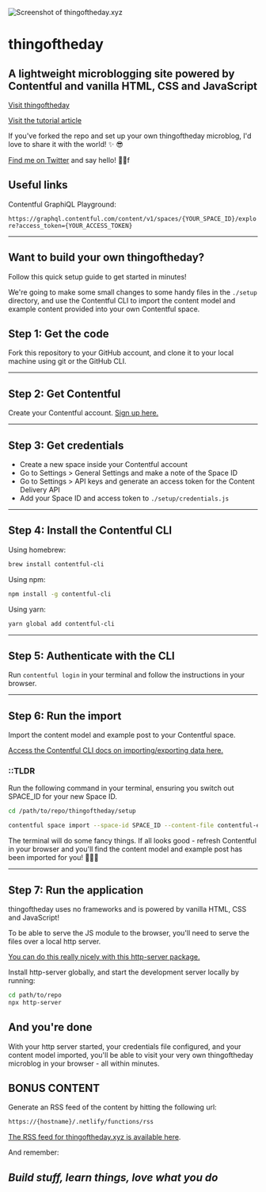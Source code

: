 ![Screenshot of thingoftheday.xyz](./screenshot.png)

# thingoftheday

## A lightweight microblogging site powered by Contentful and vanilla HTML, CSS and JavaScript

[Visit thingoftheday](https://thingoftheday.xyz/)

[Visit the tutorial article](https://www.contentful.com/blog/2021/02/05/how-to-build-a-lightweight-blog/)

If you've forked the repo and set up your own thingoftheday microblog, I'd love to share it with the world! ✨ 😎

[Find me on Twitter](https://twitter.com/whitep4nth3r) and say hello! 👋🏼f

## Useful links

Contentful GraphiQL Playground:

`https://graphql.contentful.com/content/v1/spaces/{YOUR_SPACE_ID}/explore?access_token={YOUR_ACCESS_TOKEN}`

---

## Want to build your own thingoftheday?

Follow this quick setup guide to get started in minutes!

We're going to make some small changes to some handy files in the `./setup` directory, and use the Contentful CLI to import the content model and example content provided into your own Contentful space.

## Step 1: Get the code

Fork this repository to your GitHub account, and clone it to your local machine using git or the GitHub CLI.

---

## Step 2: Get Contentful

Create your Contentful account.
[Sign up here.](https://www.contentful.com/sign-up/)

---

## Step 3: Get credentials

- Create a new space inside your Contentful account
- Go to Settings > General Settings and make a note of the Space ID
- Go to Settings > API keys and generate an access token for the Content Delivery API
- Add your Space ID and access token to `./setup/credentials.js`

---

## Step 4: Install the Contentful CLI

Using homebrew:

```bash
brew install contentful-cli
```

Using npm:

```bash
npm install -g contentful-cli
```

Using yarn:

```bash
yarn global add contentful-cli

```

---

## Step 5: Authenticate with the CLI

Run `contentful login` in your terminal and follow the instructions in your browser.

---

## Step 6: Run the import

Import the content model and example post to your Contentful space.

[Access the Contentful CLI docs on importing/exporting data here.](https://www.contentful.com/developers/docs/tutorials/cli/import-and-export/)

### ::TLDR

Run the following command in your terminal, ensuring you switch out SPACE_ID for your new Space ID.

```bash
cd /path/to/repo/thingoftheday/setup

contentful space import --space-id SPACE_ID --content-file contentful-export.json
```

The terminal will do some fancy things. If all looks good - refresh Contentful in your browser and you'll find the content model and example post has been imported for you! 🎉🎉🎉

---

## Step 7: Run the application

thingoftheday uses no frameworks and is powered by vanilla HTML, CSS and JavaScript!

To be able to serve the JS module to the browser, you'll need to serve the files over a local http server.

[You can do this really nicely with this http-server package.](https://www.npmjs.com/package/http-server)

Install http-server globally, and start the development server locally by running:

```bash
cd path/to/repo
npx http-server
```

## And you're done

With your http server started, your credentials file configured, and your content model imported, you'll be able to visit your very own thingoftheday microblog in your browser - all within minutes.

## BONUS CONTENT

Generate an RSS feed of the content by hitting the following url:

```bash
https://{hostname}/.netlify/functions/rss
```

[The RSS feed for thingoftheday.xyz is available here](https://thingoftheday.xyz/.netlify/functions/rss).

And remember:

## _Build stuff, learn things, love what you do_
